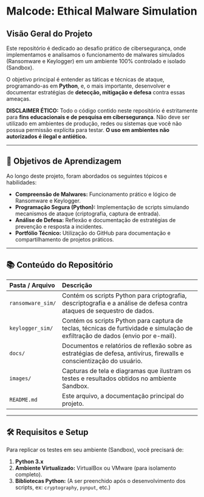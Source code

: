 # Malcode: Ethical Malware Simulation

## Visão Geral do Projeto

Este repositório é dedicado ao desafio prático de cibersegurança, onde implementamos e analisamos o funcionamento de malwares simulados (Ransomware e Keylogger) em um ambiente 100% controlado e isolado (Sandbox).

O objetivo principal é entender as táticas e técnicas de ataque, programando-as em **Python**, e, o mais importante, desenvolver e documentar estratégias de **detecção, mitigação e defesa** contra essas ameaças.

**DISCLAIMER ÉTICO:** Todo o código contido neste repositório é estritamente para **fins educacionais e de pesquisa em cibersegurança**. Não deve ser utilizado em ambientes de produção, redes ou sistemas que você não possua permissão explícita para testar. **O uso em ambientes não autorizados é ilegal e antiético.**

---

## 🎯 Objetivos de Aprendizagem

Ao longo deste projeto, foram abordados os seguintes tópicos e habilidades:

* **Compreensão de Malwares:** Funcionamento prático e lógico de Ransomware e Keylogger.
* **Programação Segura (Python):** Implementação de scripts simulando mecanismos de ataque (criptografia, captura de entrada).
* **Análise de Defesa:** Reflexão e documentação de estratégias de prevenção e resposta a incidentes.
* **Portfólio Técnico:** Utilização do GitHub para documentação e compartilhamento de projetos práticos.

---

## 📚 Conteúdo do Repositório

| Pasta / Arquivo | Descrição |
| :--- | :--- |
| `ransomware_sim/` | Contém os scripts Python para criptografia, descriptografia e a análise de defesa contra ataques de sequestro de dados. |
| `keylogger_sim/` | Contém os scripts Python para captura de teclas, técnicas de furtividade e simulação de exfiltração de dados (envio por e-mail). |
| `docs/` | Documentos e relatórios de reflexão sobre as estratégias de defesa, antivírus, firewalls e conscientização do usuário. |
| `images/` | Capturas de tela e diagramas que ilustram os testes e resultados obtidos no ambiente Sandbox. |
| `README.md` | Este arquivo, a documentação principal do projeto. |

---

## 🛠️ Requisitos e Setup

Para replicar os testes em seu ambiente (Sandbox), você precisará de:

1.  **Python 3.x**
2.  **Ambiente Virtualizado:** VirtualBox ou VMware (para isolamento completo).
3.  **Bibliotecas Python:** (A ser preenchido após o desenvolvimento dos scripts, ex: `cryptography`, `pynput`, etc.)
